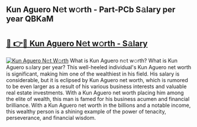 ## Kun Aguero N𝚎t w𝚘rth - Part-PCb S𝚊lary per year QBKaM

# <h2><a href="http://gc4ep3.nevu.top/?p=Kun+Aguero">🔗 👉🔴 Kun Aguero N𝚎t w𝚘rth - S𝚊lary</a></h2>

[![Kun Aguero N𝚎t W𝚘rth](https://i.imgur.com/Oavwk0R.jpeg)](http://gc4ep3.nevu.top/?p=Kun+Aguero)
What is Kun Aguero n𝚎t w𝚘rth? What is Kun Aguero s𝚊lary per year?
This well-heeled individual's Kun Aguero net worth is significant, making him one of the wealthiest in his field. His salary is considerable, but it is eclipsed by Kun Aguero net worth, which is rumored to be even larger as a result of his various business interests and valuable real estate investments. With a Kun Aguero net worth placing him among the elite of wealth, this man is famed for his business acumen and financial brilliance. With a Kun Aguero net worth in the billions and a notable income, this wealthy person is a shining example of the power of tenacity, perseverance, and financial wisdom.
